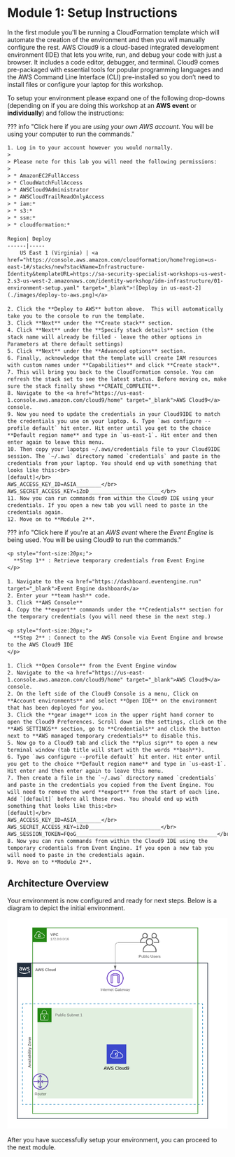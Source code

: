 # Module 1: Setup Instructions

In the first module you'll be running a CloudFormation template which will automate the creation of the environment and then you will manually configure the rest. AWS Cloud9 is a cloud-based integrated development environment (IDE) that lets you write, run, and debug your code with just a browser. It includes a code editor, debugger, and terminal. Cloud9 comes pre-packaged with essential tools for popular programming languages and the AWS Command Line Interface (CLI) pre-installed so you don’t need to install files or configure your laptop for this workshop.


To setup your environment please expand one of the following drop-downs (depending on if you are doing this workshop at an **AWS event** or **individually**) and follow the instructions:

??? info "Click here if you are *using your own AWS account*. You will be using your computer to run the commands."

	1. Log in to your account however you would normally.
	>
	> Please note for this lab you will need the following permissions:
	>
	> * AmazonEC2FullAccess
	> * CloudWatchFullAccess
	> * AWSCloud9Administrator
	> * AWSCloudTrailReadOnlyAccess
	> * iam:*
	> * s3:*
	> * ssm:*
	> * cloudformation:*

	Region| Deploy
	------|-----
		US East 1 (Virginia) | <a href="https://console.aws.amazon.com/cloudformation/home?region=us-east-1#/stacks/new?stackName=Infrastructure-Identity&templateURL=https://sa-security-specialist-workshops-us-west-2.s3-us-west-2.amazonaws.com/identity-workshop/idm-infrastructure/01-environment-setup.yaml" target="_blank">![Deploy in us-east-2](./images/deploy-to-aws.png)</a>

	2. Click the **Deploy to AWS** button above.  This will automatically take you to the console to run the template.  
	3. Click **Next** under the **Create stack** section.
	4. Click **Next** under the **Specify stack details** section (the stack name will already be filled - leave the other options in Parameters at there default settings)
	5. Click **Next** under the **Advanced options** section.
	6. Finally, acknowledge that the template will create IAM resources with custom names under **Capabilities** and click **Create stack**.
	7. This will bring you back to the CloudFormation console. You can refresh the stack set to see the latest status. Before moving on, make sure the stack finally shows **CREATE_COMPLETE**.
	8. Navigate to the <a href="https://us-east-1.console.aws.amazon.com/cloud9/home" target="_blank">AWS Cloud9</a> console.
	9. Now you need to update the credentials in your Cloud9IDE to match the credentials you use on your laptop. 6. Type `aws configure --profile default` hit enter. Hit enter until you get to the choice **Default region name** and type in `us-east-1`. Hit enter and then enter again to leave this menu.
	10. Then copy your lapotps ~/.aws/credentials file to your Cloud9IDE session. The `~/.aws` directory named `credentials` and paste in the credentials from your laptop. You should end up with something that looks like this:<br>
	[default]</br>
	AWS_ACCESS_KEY_ID=ASIA________</br>
	AWS_SECRET_ACCESS_KEY=iZoD_______________________</br>
	11. Now you can run commands from within the Cloud9 IDE using your credentials. If you open a new tab you will need to paste in the credentials again.
	12. Move on to **Module 2**.


??? info  "Click here if you're at an *AWS event* where the *Event Engine* is being used. You will be using Cloud9 to run the commands."

    <p style="font-size:20px;">
      **Step 1** : Retrieve temporary credentials from Event Engine
    </p>

	1. Navigate to the <a href="https://dashboard.eventengine.run" target="_blank">Event Engine dashboard</a>
	2. Enter your **team hash** code.
	3. Click **AWS Console**
	4. Copy the **export** commands under the **Credentials** section for the temporary credentials (you will need these in the next step.)

    <p style="font-size:20px;">
      **Step 2** : Connect to the AWS Console via Event Engine and browse to the AWS Cloud9 IDE
    </p>

	1. Click **Open Console** from the Event Engine window
	2. Navigate to the <a href="https://us-east-1.console.aws.amazon.com/cloud9/home" target="_blank">AWS Cloud9</a> console.
	2. On the left side of the Cloud9 Console is a menu, Click on **Account environments** and select **Open IDE** on the environment that has been deployed for you.
	3. Click the **gear image** icon in the upper right hand corner to open the Cloud9 Preferences. Scroll down in the settings, click on the **AWS SETTINGS** section, go to **Credentials** and click the button next to **AWS managed temporary credentials** to disable this.
	5. Now go to a Cloud9 tab and click the **plus sign** to open a new terminal window (tab title will start with the words **bash**).
	6. Type `aws configure --profile default` hit enter. Hit enter until you get to the choice **Default region name** and type in `us-east-1`. Hit enter and then enter again to leave this menu.
	7. Then create a file in the `~/.aws` directory named `credentials` and paste in the credentials you copied from the Event Engine. You will need to remove the word **export** from the start of each line. Add `[default]` before all these rows. You should end up with something that looks like this:<br>
	[default]</br>
	AWS_ACCESS_KEY_ID=ASIA________</br>
	AWS_SECRET_ACCESS_KEY=iZoD_______________________</br>
	AWS_SESSION_TOKEN=FQoG_____________________________________________</br>
	8. Now you can run commands from within the Cloud9 IDE using the temporary credentials from Event Engine. If you open a new tab you will need to paste in the credentials again.
	9. Move on to **Module 2**.

###

## Architecture Overview

Your environment is now configured and ready for next steps.  Below is a diagram to depict the initial environment.

![VPC](./images/01-IdentityInfrastructure-Env-Setup.png)

After you have successfully setup your environment, you can proceed to the next module.
